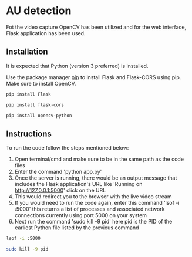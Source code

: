 # AU detection

Fot the video capture OpenCV has been utilized and for the web interface, Flask application has been used. 
## Installation
It is expected that Python (version 3 preferred) is installed.

Use the package manager [pip](https://pip.pypa.io/en/stable/) to install Flask and Flask-CORS using pip. Make sure to install OpenCV.



```bash
pip install Flask

pip install flask-cors

pip install opencv-python

```

## Instructions
To run the code follow the steps mentioned below:

1. Open terminal/cmd and make sure to be in the same path as the code files
2. Enter the command 'python app.py'
3. Once the server is running, there would be an output message that includes the Flask application's URL like 'Running on http://127.0.0.1:5000' click on the URL
4. This would redirect you to the browser with the live video stream
5. If you would need to run the code again, enter this command 'lsof -i :5000' this returns a list of processes and associated network connections currently using port 5000 on your system
6. Next run the command 'sudo kill -9 pid' here pid is the PID of the earliest Python file listed by the previous command

```bash
lsof -i :5000

sudo kill -9 pid
```


